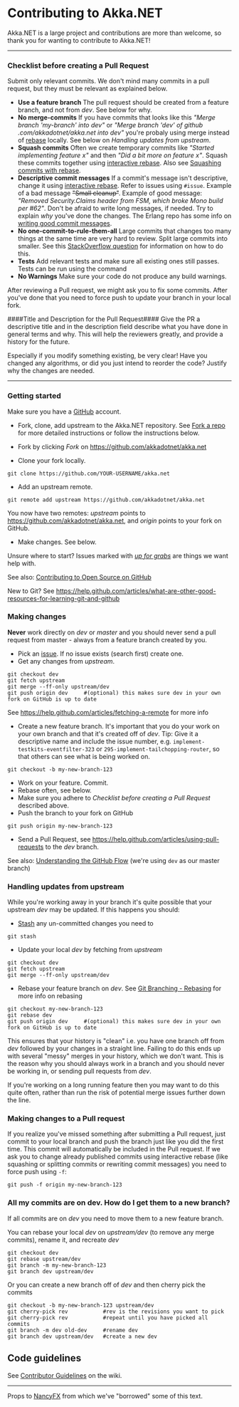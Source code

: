 # Contributing to Akka.NET
Akka.NET is a large project and contributions are more than welcome, so thank you for wanting to contribute to Akka.NET!

---

### Checklist before creating a Pull Request
Submit only relevant commits. We don't mind many commits in a pull request, but they must be relevant as explained below.

- __Use a feature branch__ The pull request should be created from a feature branch, and not from _dev_. See below for why.
- __No merge-commits__
If you have commits that looks like this _"Merge branch 'my-branch' into dev"_ or _"Merge branch 'dev' of github .com/akkadotnet/akka.net into dev"_ you're probaly using merge instead of [rebase](https://help.github.com/articles/about-git-rebase) locally. See below on _Handling updates from upstream_. 
- __Squash commits__ Often we create temporary commits like _"Started implementing feature x"_ and then _"Did a bit more on feature x"_. Squash these commits together using [interactive rebase](https://help.github.com/articles/about-git-rebase). Also see [Squashing commits with rebase](http://gitready.com/advanced/2009/02/10/squashing-commits-with-rebase.html).
- __Descriptive commit messages__ If a commit's message isn't descriptive, change it using [interactive rebase](https://help.github.com/articles/about-git-rebase). Refer to issues using `#issue`. Example of a bad message ~~"Small cleanup"~~. Example of good message: _"Removed Security.Claims header from FSM, which broke Mono build per #62"_. Don't be afraid to write long messages, if needed. Try to explain _why_ you've done the changes. The Erlang repo has some info on [writing good commit messages](https://github.com/erlang/otp/wiki/Writing-good-commit-messages).
- __No one-commit-to-rule-them-all__ Large commits that changes too many things at the same time are very hard to review. Split large commits into smaller. See this [StackOverflow question](http://stackoverflow.com/questions/6217156/break-a-previous-commit-into-multiple-commits) for information on how to do this.
- __Tests__ Add relevant tests and make sure all existing ones still passes. Tests can be run using the command
- __No Warnings__ Make sure your code do not produce any build warnings.

After reviewing a Pull request, we might ask you to fix some commits. After you've done that you need to force push to update your branch in your local fork.

####Title and Description for the Pull Request####
Give the PR a descriptive title and in the description field describe what you have done in general terms and why. This will help the reviewers greatly, and provide a history for the future.

Especially if you modify something existing, be very clear! Have you changed any algorithms, or did you just intend to reorder the code? Justify why the changes are needed.


---

### Getting started
Make sure you have a [GitHub](https://github.com/) account.

- Fork, clone, add upstream to the Akka.NET repository. See [Fork a repo](https://help.github.com/articles/fork-a-repo) for more detailed instructions or follow the instructions below.

- Fork by clicking _Fork_ on https://github.com/akkadotnet/akka.net
- Clone your fork locally. 
```
git clone https://github.com/YOUR-USERNAME/akka.net
```
- Add an upstream remote. 
```
git remote add upstream https://github.com/akkadotnet/akka.net
```
You now have two remotes: _upstream_ points to https://github.com/akkadotnet/akka.net, and _origin_ points to your fork on GitHub.

- Make changes. See below. 

Unsure where to start? Issues marked with [_up for grabs_](https://github.com/akkadotnet/akka.net/labels/up%20for%20grabs) are things we want help with.

See also: [Contributing to Open Source on GitHub](https://guides.github.com/activities/contributing-to-open-source/)

New to Git? See https://help.github.com/articles/what-are-other-good-resources-for-learning-git-and-github

### Making changes
__Never__ work directly on _dev_ or _master_ and you should never send a pull request from master - always from a feature branch created by you.

- Pick an [issue](https://github.com/akkadotnet/akka.net/issues). If no issue exists (search first) create one. 
-  Get any changes from _upstream_. 
```
git checkout dev
git fetch upstream
git merge --ff-only upstream/dev
git push origin dev     #(optional) this makes sure dev in your own fork on GitHub is up to date
```

See https://help.github.com/articles/fetching-a-remote for more info

- Create a new feature branch. It's important that you do your work on your own branch and that it's created off of _dev_. Tip: Give it a descriptive name and include the issue number, e.g. `implement-testkits-eventfilter-323` or `295-implement-tailchopping-router`, so that others can see what is being worked on.
```
git checkout -b my-new-branch-123
```
- Work on your feature. Commit.
- Rebase often, see below. 
- Make sure you adhere to _Checklist before creating a Pull Request_ described above.
- Push the branch to your fork on GitHub
```
git push origin my-new-branch-123
```
- Send a Pull Request, see https://help.github.com/articles/using-pull-requests to the _dev_ branch.

See also: [Understanding the GitHub Flow](https://guides.github.com/introduction/flow/) (we're using `dev` as our master branch)

### Handling updates from upstream

While you're working away in your branch it's quite possible that your upstream _dev_ may be updated. If this happens you should:

- [Stash](http://git-scm.com/book/en/Git-Tools-Stashing) any un-committed changes you need to
```
git stash
```
- Update your local _dev_ by fetching from _upstream_
```
git checkout dev
git fetch upstream
git merge --ff-only upstream/dev
``` 
- Rebase your feature branch on _dev_. See [Git Branching - Rebasing](http://git-scm.com/book/en/Git-Branching-Rebasing) for more info on rebasing
```
git checkout my-new-branch-123
git rebase dev
git push origin dev     #(optional) this makes sure dev in your own fork on GitHub is up to date
```
This ensures that your history is "clean" i.e. you have one branch off from _dev_ followed by your changes in a straight line. Failing to do this ends up with several "messy" merges in your history, which we don't want. This is the reason why you should always work in a branch and you should never be working in, or sending pull requests from _dev_.

If you're working on a long running feature then you may want to do this quite often, rather than run the risk of potential merge issues further down the line.

### Making changes to a Pull request
If you realize you've missed something after submitting a Pull request, just commit to your local branch and push the branch just like you did the first time. This commit will automatically be included in the Pull request.
If we ask you to change already published commits using interactive rebase (like squashing or splitting commits or  rewriting commit messages) you need to force push using `-f`:
```
git push -f origin my-new-branch-123
```

### All my commits are on dev. How do I get them to a new branch? ###
If all commits are on _dev_ you need to move them to a new feature branch. 

You can rebase your local _dev_ on _upstream/dev_ (to remove any merge commits), rename it, and recreate _dev_
```
git checkout dev
git rebase upstream/dev
git branch -m my-new-branch-123
git branch dev upstream/dev
```
Or you can create a new branch off of _dev_ and then cherry pick the commits
```
git checkout -b my-new-branch-123 upstream/dev
git cherry-pick rev           #rev is the revisions you want to pick
git cherry-pick rev           #repeat until you have picked all commits
git branch -m dev old-dev     #rename dev
git branch dev upstream/dev   #create a new dev
```

## Code guidelines

See [Contributor Guidelines](http://akkadotnet.github.io/wiki/Contributor%20guidelines) on the wiki.

---
Props to [NancyFX](https://github.com/NancyFx/Nancy) from which we've "borrowed" some of this text.
